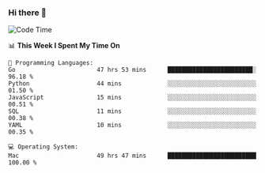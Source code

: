 ### Hi there 👋

<!--
**CrazyCollin/crazycollin** is a ✨ _special_ ✨ repository because its `README.md` (this file) appears on your GitHub profile.

Here are some ideas to get you started:

- 🔭 I’m currently working on ...
- 🌱 I’m currently learning ...
- 👯 I’m looking to collaborate on ...
- 🤔 I’m looking for help with ...
- 💬 Ask me about ...
- 📫 How to reach me: ...
- 😄 Pronouns: ...
- ⚡ Fun fact: ...
-->

<!--START_SECTION:waka-->
![Code Time](http://img.shields.io/badge/Code%20Time-2%2C197%20hrs%207%20mins-blue)

📊 **This Week I Spent My Time On** 

```text
💬 Programming Languages: 
Go                       47 hrs 53 mins      ████████████████████████░   96.18 % 
Python                   44 mins             ░░░░░░░░░░░░░░░░░░░░░░░░░   01.50 % 
JavaScript               15 mins             ░░░░░░░░░░░░░░░░░░░░░░░░░   00.51 % 
SQL                      11 mins             ░░░░░░░░░░░░░░░░░░░░░░░░░   00.38 % 
YAML                     10 mins             ░░░░░░░░░░░░░░░░░░░░░░░░░   00.35 % 

💻 Operating System: 
Mac                      49 hrs 47 mins      █████████████████████████   100.00 % 
```


<!--END_SECTION:waka-->
